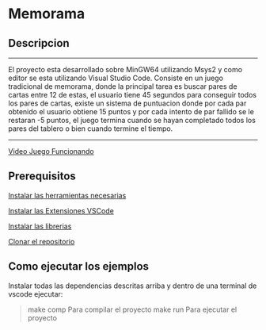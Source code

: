 # Memorama
## Descripcion
* * *
El proyecto esta desarrollado sobre MinGW64 utilizando Msys2
y como editor se esta utilizando Visual Studio Code.
Consiste en un juego tradicional de memorama, donde la principal tarea es buscar pares de cartas entre 12 de estas, el usuario tiene 45 segundos para conseguir todos los pares de cartas, existe un sistema de puntuacion donde por cada par obtenido el usuario obtiene 15 puntos y por cada intento de par fallido se le restaran -5 puntos, el juego termina cuando se hayan completado todos los pares del tablero o bien cuando termine el tiempo.
* * *
[Video Juego Funcionando](./docs/images/miniatura.png)

## Prerequisitos

[Instalar las herramientas necesarias](./docs/herramientas.md)

[Instalar las Extensiones VSCode](./docs/extensiones.md)

[Instalar las librerias](./docs/librerias.md)

[Clonar el repositorio](./docs/fork.md)

## Como ejecutar los ejemplos

Instalar todas las dependencias descritas arriba y dentro de una terminal de vscode ejecutar:
> make comp 
Para compilar el proyecto
> make run 
Para ejecutar el proyecto

